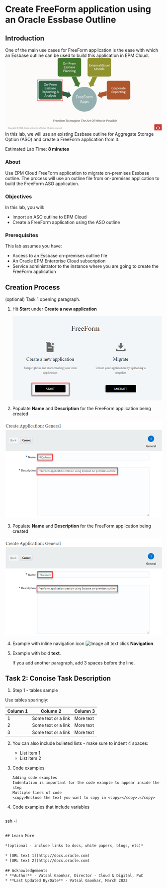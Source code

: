 # Create FreeForm application using an Oracle Essbase Outline

## Introduction

One of the main use cases for FreeForm application is the ease with which an Essbase outline can be used to build this application in EPM Cloud. 
	![Image alt text](images/usecasesummary.png)
In this lab, we will use an existing Essbase outline for Aggregate Storage Option (ASO) and create a FreeForm application from it.

Estimated Lab Time: **8 minutes**

### About
Use EPM Cloud FreeForm application to migrate on-premises Essbase outline. The process will use an outline file from on-premises application to build the FreeForm ASO application.

### Objectives

In this lab, you will:
* Import an ASO outline to EPM Cloud
* Create a FreeForm application using the ASO outline

### Prerequisites

This lab assumes you have:
* Access to an Essbase on-premises outline file
* An Oracle EPM Enterprise Cloud subscription
* Service administrator to the instance where you are going to create the FreeForm application


## Creation Process

(optional) Task 1 opening paragraph.

1. Hit **Start** under **Create a new application**

	![Image alt text](images/selectstartonprem.png)

2. Populate **Name** and **Description** for the FreeForm application being created

  ![Image alt text](images/namedescription.png)

3. Populate **Name** and **Description** for the FreeForm application being created

  ![Image alt text](images/namedescription.png)

4. Example with inline navigation icon ![Image alt text](images/sample2.png) click **Navigation**.

5. Example with bold **text**.

   If you add another paragraph, add 3 spaces before the line.

## Task 2: Concise Task Description

1. Step 1 - tables sample

  Use tables sparingly:

  | Column 1 | Column 2 | Column 3 |
  | --- | --- | --- |
  | 1 | Some text or a link | More text  |
  | 2 |Some text or a link | More text |
  | 3 | Some text or a link | More text |

2. You can also include bulleted lists - make sure to indent 4 spaces:

    - List item 1
    - List item 2

3. Code examples

    ```
    Adding code examples
  	Indentation is important for the code example to appear inside the step
    Multiple lines of code
  	<copy>Enclose the text you want to copy in <copy></copy>.</copy>
    ```

4. Code examples that include variables

	```
  <copy>ssh -i <ssh-key-file></copy>
  ```

## Learn More

*(optional - include links to docs, white papers, blogs, etc)*

* [URL text 1](http://docs.oracle.com)
* [URL text 2](http://docs.oracle.com)

## Acknowledgements
* **Author** - Vatsal Gaonkar, Director - Cloud & Digital, PwC
* **Last Updated By/Date** - Vatsal Gaonkar, March 2023
